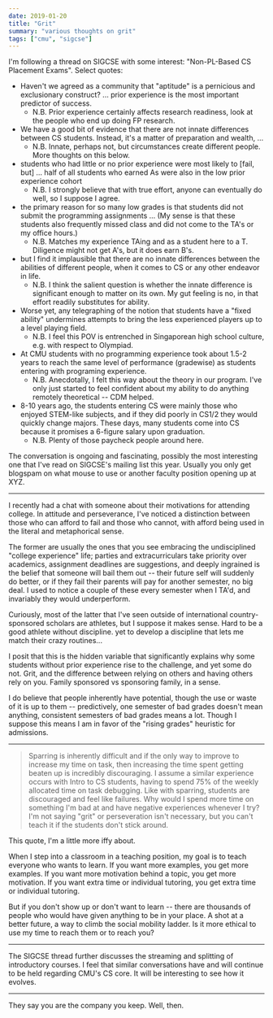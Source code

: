 ```yaml
---
date: 2019-01-20
title: "Grit"
summary: "various thoughts on grit"
tags: ["cmu", "sigcse"]
---
```


I'm following a thread on SIGCSE with some interest: "Non-PL-Based CS Placement Exams". Select quotes:

- Haven't we agreed as a community that "aptitude" is a pernicious and exclusionary construct? ... prior experience is the most important predictor of success.
	- N.B. Prior experience certainly affects research readiness, look at the people who end up doing FP research.
- We have a good bit of evidence that there are not innate differences between CS students. Instead, it's a matter of preparation and wealth, ...
	- N.B. Innate, perhaps not, but circumstances create different people. More thoughts on this below.
- students who had little or no prior experience were most likely to [fail, but] ... half of all students who earned As were also in the low prior experience cohort
	- N.B. I strongly believe that with true effort, anyone can eventually do well, so I suppose I agree.
- the primary reason for so many low grades is that students did not submit the programming assignments ... (My sense is that these students also frequently missed class and did not come to the TA's or my office hours.)
	- N.B. Matches my experience TAing and as a student here to a T. Diligence might not get A's, but it does earn B's.
- but I find it implausible that there are no innate differences between the abilities of different people, when it comes to CS or any other endeavor in life.
	- N.B. I think the salient question is whether the innate difference is significant enough to matter on its own. My gut feeling is no, in that effort readily substitutes for ability.
- Worse yet, any telegraphing of the notion that students have a "fixed ability" undermines attempts to bring the less experienced players up to a level playing field.
	- N.B. I feel this POV is entrenched in Singaporean high school culture, e.g. with respect to Olympiad.
- At CMU students with no programming experience took about 1.5-2 years to reach the same level of performance (gradewise) as students entering with programing experience.
	- N.B. Anecdotally, I felt this way about the theory in our program. I've only just started to feel confident about my ability to do anything remotely theoretical -- CDM helped.
- 8-10 years ago, the students entering CS were mainly those who enjoyed STEM-like subjects, and if they did poorly in CS1/2 they would quickly change majors. These days, many students come into CS because it promises a 6-figure salary upon graduation.
	- N.B. Plenty of those paycheck people around here.

The conversation is ongoing and fascinating, possibly the most interesting one that I've read on SIGCSE's mailing list this year. Usually you only get blogspam on what mouse to use or another faculty position opening up at XYZ.

---

I recently had a chat with someone about their motivations for attending college. In attitude and perseverance, I've noticed a distinction between those who can afford to fail and those who cannot, with afford being used in the literal and metaphorical sense.

The former are usually the ones that you see embracing the undisciplined "college experience" life; parties and extracurriculars take priority over academics, assignment deadlines are suggestions, and deeply ingrained is the belief that someone will bail them out -- their future self will suddenly do better, or if they fail their parents will pay for another semester, no big deal. I used to notice a couple of these every semester when I TA'd, and invariably they would underperform.

Curiously, most of the latter that I've seen outside of international country-sponsored scholars are athletes, but I suppose it makes sense. Hard to be a good athlete without discipline. yet to develop a discipline that lets me match their crazy routines...

I posit that this is the hidden variable that significantly explains why some students without prior experience rise to the challenge, and yet some do not. Grit, and the difference between relying on others and having others rely on you. Family sponsored vs sponsoring family, in a sense.

I do believe that people inherently have potential, though the use or waste of it is up to them -- predictively, one semester of bad grades doesn't mean anything, consistent semesters of bad grades means a lot. Though I suppose this means I am in favor of the "rising grades" heuristic for admissions.

---

> Sparring is inherently difficult and if the only way to improve to increase my time on task, then increasing the time spent getting beaten up is incredibly discouraging. I assume a similar experience occurs with Intro to CS students, having to spend 75% of the weekly allocated time on task debugging. Like with sparring, students are discouraged and feel like failures. Why would I spend more time on something I'm bad at and have negative experiences whenever I try? I'm not saying "grit" or perseveration isn't necessary, but you can't teach it if the students don't stick around.

This quote, I'm a little more iffy about.

When I step into a classroom in a teaching position, my goal is to teach everyone who wants to learn. If you want more examples, you get more examples. If you want more motivation behind a topic, you get more motivation. If you want extra time or individual tutoring, you get extra time or individual tutoring.

But if you don't show up or don't want to learn -- there are thousands of people who would have given anything to be in your place. A shot at a better future, a way to climb the social mobility ladder. Is it more ethical to use my time to reach them or to reach you?

---

The SIGCSE thread further discusses the streaming and splitting of introductory courses. I feel that similar conversations have and will continue to be held regarding CMU's CS core. It will be interesting to see how it evolves.

---

They say you are the company you keep. Well, then.
